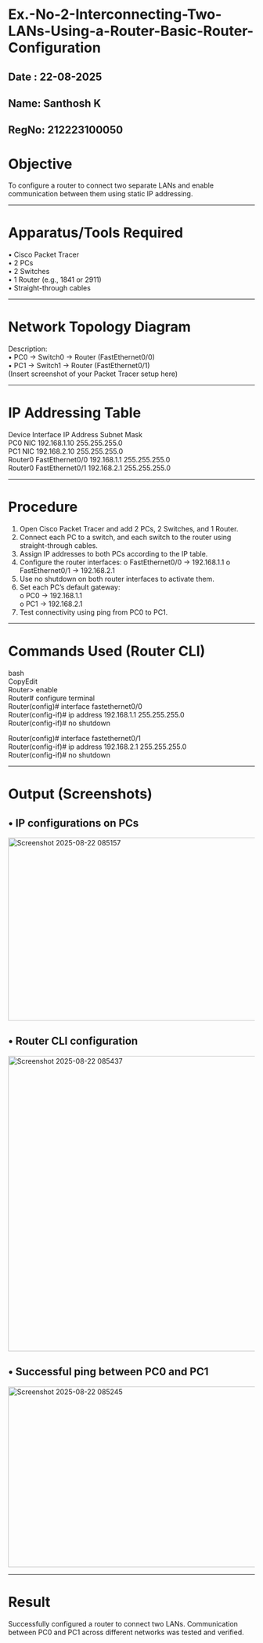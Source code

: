 # Ex.-No-2-Interconnecting-Two-LANs-Using-a-Router-Basic-Router-Configuration
## Date : 22-08-2025
## Name: Santhosh K
## RegNo: 212223100050


# Objective
To configure a router to connect two separate LANs and enable communication between them using static IP addressing.
________________________________________
# Apparatus/Tools Required
•	Cisco Packet Tracer<br>
•	2 PCs<br>
•	2 Switches<br>
•	1 Router (e.g., 1841 or 2911)<br>
•	Straight-through cables<br>
________________________________________
# Network Topology Diagram
 Description:<br>
•	PC0 → Switch0 → Router (FastEthernet0/0)<br>
•	PC1 → Switch1 → Router (FastEthernet0/1)<br>
(Insert screenshot of your Packet Tracer setup here)<br>
________________________________________
# IP Addressing Table
Device	Interface	IP Address	Subnet Mask<br>
PC0	NIC	192.168.1.10	255.255.255.0<br>
PC1	NIC	192.168.2.10	255.255.255.0<br>
Router0	FastEthernet0/0	192.168.1.1	255.255.255.0<br>
Router0	FastEthernet0/1	192.168.2.1	255.255.255.0<br>
________________________________________
# Procedure
1.	Open Cisco Packet Tracer and add 2 PCs, 2 Switches, and 1 Router.
2.	Connect each PC to a switch, and each switch to the router using straight-through cables.
3.	Assign IP addresses to both PCs according to the IP table.
4.	Configure the router interfaces:
o	FastEthernet0/0 → 192.168.1.1
o	FastEthernet0/1 → 192.168.2.1
5.	Use no shutdown on both router interfaces to activate them.
6.	Set each PC’s default gateway:<br>
o	PC0 → 192.168.1.1<br>
o	PC1 → 192.168.2.1<br>
7.	Test connectivity using ping from PC0 to PC1.<br>
________________________________________
# Commands Used (Router CLI)
bash<br>
CopyEdit<br>
Router> enable<br>
Router# configure terminal<br>
Router(config)# interface fastethernet0/0<br>
Router(config-if)# ip address 192.168.1.1 255.255.255.0<br>
Router(config-if)# no shutdown<br>

Router(config)# interface fastethernet0/1<br>
Router(config-if)# ip address 192.168.2.1 255.255.255.0<br>
Router(config-if)# no shutdown<br>
________________________________________
# Output (Screenshots)

## •	IP configurations on PCs<br>

<img width="1180" height="373" alt="Screenshot 2025-08-22 085157" src="https://github.com/user-attachments/assets/057213d9-0d35-489c-abb6-070aea27a9ac" />

## •	Router CLI configuration<br>

<img width="1649" height="602" alt="Screenshot 2025-08-22 085437" src="https://github.com/user-attachments/assets/cf951b48-3ac5-4465-819c-b4d215d9b4e2" />

## •	Successful ping between PC0 and PC1<br>

<img width="859" height="368" alt="Screenshot 2025-08-22 085245" src="https://github.com/user-attachments/assets/1daa2e11-009d-4d85-8736-abe45b84db0f" />

________________________________________
# Result
Successfully configured a router to connect two LANs. Communication between PC0 and PC1 across different networks was tested and verified.
